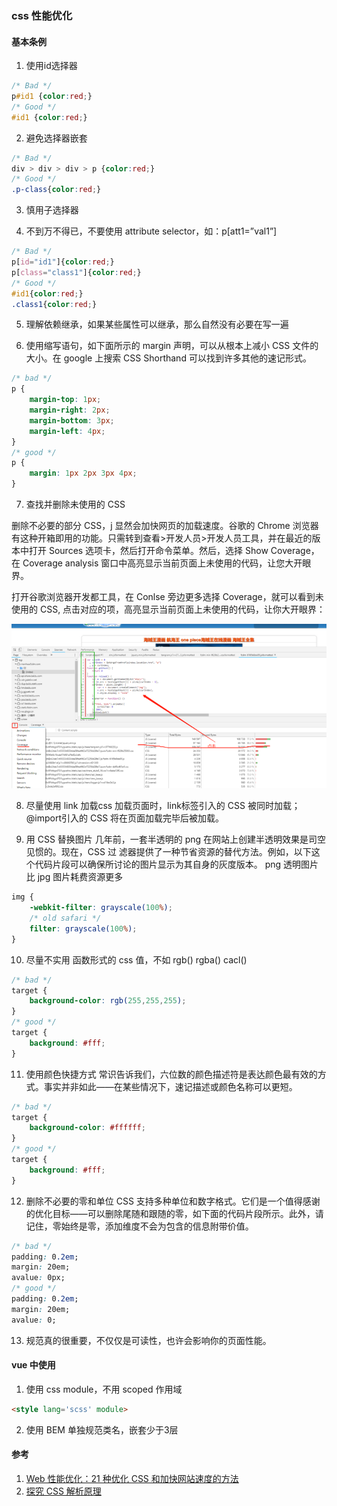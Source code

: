 
### css 性能优化

#### 基本条例
1. 使用id选择器
```css
/* Bad */
p#id1 {color:red;}  
/* Good */
#id1 {color:red;}
```
2. 避免选择器嵌套
```css
/* Bad */
div > div > div > p {color:red;} 
/* Good */
.p-class{color:red;}
```
3. 慎用子选择器

4. 不到万不得已，不要使用 attribute selector，如：p[att1=”val1”]
```css
/* Bad */
p[id="id1"]{color:red;}  
p[class="class1"]{color:red;}  
/* Good */
#id1{color:red;}  
.class1{color:red;}
```
5. 理解依赖继承，如果某些属性可以继承，那么自然没有必要在写一遍

6. 使用缩写语句，如下面所示的 margin 声明，可以从根本上减小 CSS 文件的大小。在 google 上搜索 CSS Shorthand 可以找到许多其他的速记形式。
```css
/* bad */
p {
    margin-top: 1px;
    margin-right: 2px;
    margin-bottom: 3px;
    margin-left: 4px;
}
/* good */
p {
    margin: 1px 2px 3px 4px;
}
```
7. 查找并删除未使用的 CSS

删除不必要的部分 CSS，j 显然会加快网页的加载速度。谷歌的 Chrome 浏览器有这种开箱即用的功能。只需转到查看>开发人员>开发人员工具，并在最近的版本中打开 Sources 选项卡，然后打开命令菜单。然后，选择 Show Coverage，在 Coverage analysis 窗口中高亮显示当前页面上未使用的代码，让您大开眼界。

打开谷歌浏览器开发都工具，在 Conlse 旁边更多选择 Coverage，就可以看到未使用的 CSS, 点击对应的项，高亮显示当前页面上未使用的代码，让你大开眼界：

![coverage](../../assets/coverage.png)

8. 尽量使用 link 加载css
加载页面时，link标签引入的 CSS 被同时加载；@import引入的 CSS 将在页面加载完毕后被加载。

9. 用 CSS 替换图片
几年前，一套半透明的 png 在网站上创建半透明效果是司空见惯的。现在，CSS 过 滤器提供了一种节省资源的替代方法。例如，以下这个代码片段可以确保所讨论的图片显示为其自身的灰度版本。 png 透明图片 比 jpg 图片耗费资源更多
```css
img {
    -webkit-filter: grayscale(100%);
    /* old safari */
    filter: grayscale(100%);
}
```
10. 尽量不实用 函数形式的 css 值，不如 rgb() rgba() cacl()
```css
/* bad */
target {
    background-color: rgb(255,255,255);
}
/* good */
target {
    background: #fff;
}
```

11. 使用颜色快捷方式
常识告诉我们，六位数的颜色描述符是表达颜色最有效的方式。事实并非如此——在某些情况下，速记描述或颜色名称可以更短。
```css
/* bad */
target {
    background-color: #ffffff;
}
/* good */
target {
    background: #fff;
}
```

12. 删除不必要的零和单位
CSS 支持多种单位和数字格式。它们是一个值得感谢的优化目标——可以删除尾随和跟随的零，如下面的代码片段所示。此外，请记住，零始终是零，添加维度不会为包含的信息附带价值。

```css
/* bad */
padding: 0.2em;
margin: 20em;
avalue: 0px;
/* good */
padding: 0.2em;
margin: 20em;
avalue: 0;
```

13. 规范真的很重要，不仅仅是可读性，也许会影响你的页面性能。

#### vue 中使用

1. 使用 css module，不用 scoped 作用域
```html
<style lang='scss' module>
```

2. 使用 BEM 单独规范类名，嵌套少于3层

#### 参考
1. [Web 性能优化：21 种优化 CSS 和加快网站速度的方法](https://blog.fundebug.com/2019/03/18/21-method-to-optimize-css-and-speedup-web/)
2. [探究 CSS 解析原理](http://jartto.wang/2017/11/13/Exploring-the-principle-of-CSS-parsing/)